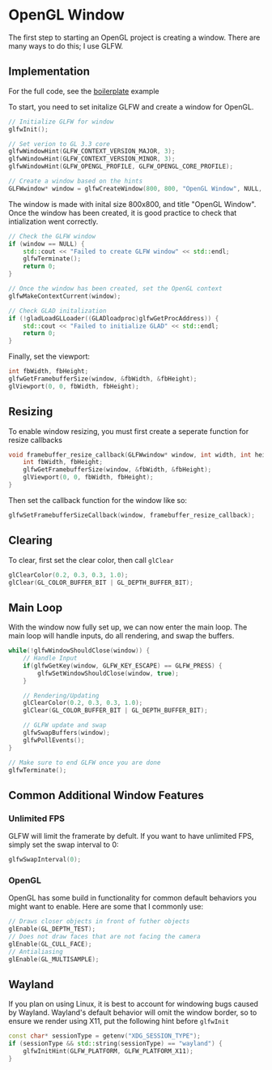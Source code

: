 # OpenGL Window
The first step to starting an OpenGL project is creating a window. There are many ways to do this; I use GLFW.


## Implementation
For the full code, see the [boilerplate](../examples/01_boilerplate.cpp) example

To start, you need to set initalize GLFW and create a window for OpenGL. 

```c++
// Initialize GLFW for window
glfwInit();

// Set verion to GL 3.3 core
glfwWindowHint(GLFW_CONTEXT_VERSION_MAJOR, 3);
glfwWindowHint(GLFW_CONTEXT_VERSION_MINOR, 3);
glfwWindowHint(GLFW_OPENGL_PROFILE, GLFW_OPENGL_CORE_PROFILE);

// Create a window based on the hints
GLFWwindow* window = glfwCreateWindow(800, 800, "OpenGL Window", NULL, NULL);
```

The window is made with inital size 800x800, and title "OpenGL Window". 
Once the window has been created, it is good practice to check that intialization went correctly. 

```c++
// Check the GLFW window
if (window == NULL) {
    std::cout << "Failed to create GLFW window" << std::endl;
    glfwTerminate();
    return 0;
}

// Once the window has been created, set the OpenGL context
glfwMakeContextCurrent(window);

// Check GLAD initalization
if (!gladLoadGLLoader((GLADloadproc)glfwGetProcAddress)) {
    std::cout << "Failed to initialize GLAD" << std::endl;
    return 0;
}
```

Finally, set the viewport:

```c++
int fbWidth, fbHeight;
glfwGetFramebufferSize(window, &fbWidth, &fbHeight);
glViewport(0, 0, fbWidth, fbHeight);
```

## Resizing

To enable window resizing, you must first create a seperate function for resize callbacks

```c++
void framebuffer_resize_callback(GLFWwindow* window, int width, int height) {
    int fbWidth, fbHeight;
    glfwGetFramebufferSize(window, &fbWidth, &fbHeight);
    glViewport(0, 0, fbWidth, fbHeight);
}

```

Then set the callback function for the window like so:

```c++
glfwSetFramebufferSizeCallback(window, framebuffer_resize_callback);
```

## Clearing

To clear, first set the clear color, then call `glClear`

```c++
glClearColor(0.2, 0.3, 0.3, 1.0);
glClear(GL_COLOR_BUFFER_BIT | GL_DEPTH_BUFFER_BIT);
```


## Main Loop

With the window now fully set up, we can now enter the main loop.
The main loop will handle inputs, do all rendering, and swap the buffers.

```c++
while(!glfwWindowShouldClose(window)) {
    // Handle Input
    if(glfwGetKey(window, GLFW_KEY_ESCAPE) == GLFW_PRESS) {
        glfwSetWindowShouldClose(window, true);
    }

    // Rendering/Updating
    glClearColor(0.2, 0.3, 0.3, 1.0);
    glClear(GL_COLOR_BUFFER_BIT | GL_DEPTH_BUFFER_BIT);

    // GLFW update and swap
    glfwSwapBuffers(window);
    glfwPollEvents();    
}

// Make sure to end GLFW once you are done
glfwTerminate();
```

## Common Additional Window Features

### Unlimited FPS
GLFW will limit the framerate by defult. If you want to have unlimited FPS, simply set the swap interval to 0:

```c++
glfwSwapInterval(0);
```

### OpenGL 
OpenGL has some build in functionality for common default behaviors you might want to enable.
Here are some that I commonly use:

```c++
// Draws closer objects in front of futher objects
glEnable(GL_DEPTH_TEST);  
// Does not draw faces that are not facing the camera
glEnable(GL_CULL_FACE);
// Antialiasing 
glEnable(GL_MULTISAMPLE);
```


## Wayland

If you plan on using Linux, it is best to account for windowing bugs caused by Wayland.
Wayland's default behavior will omit the window border, so to ensure we render using X11, put the following hint before `glfwInit`

```c++
const char* sessionType = getenv("XDG_SESSION_TYPE");    
if (sessionType && std::string(sessionType) == "wayland") {
    glfwInitHint(GLFW_PLATFORM, GLFW_PLATFORM_X11);
}
```